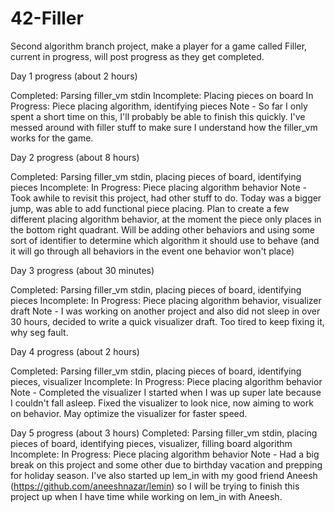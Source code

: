 # 42-Filler

Second algorithm branch project, make a player for a game called Filler, current in progress, will post progress as they get completed. 

Day 1 progress (about 2 hours)

Completed: Parsing filler_vm stdin
Incomplete: Placing pieces on board
In Progress: Piece placing algorithm, identifying pieces
Note - So far I only spent a short time on this, I'll probably be able to finish this quickly. I've messed around with filler stuff to make sure I understand how the filler_vm works for the game.

Day 2 progress (about 8 hours)

Completed: Parsing filler_vm stdin, placing pieces of board, identifying pieces
Incomplete: 
In Progress: Piece placing algorithm behavior
Note - Took awhile to revisit this project, had other stuff to do. Today was a bigger jump, was able to add functional piece placing. Plan to create a few different placing algorithm behavior, at the moment the piece only places in the bottom right quadrant. Will be adding other behaviors and using some sort of identifier to determine which algorithm it should use to behave (and it will go through all behaviors in the event one behavior won't place)

Day 3 progress (about 30 minutes)

Completed: Parsing filler_vm stdin, placing pieces of board, identifying pieces
Incomplete: 
In Progress: Piece placing algorithm behavior, visualizer draft
Note - I was working on another project and also did not sleep in over 30 hours, decided to write a quick visualizer draft. Too tired to keep fixing it, why seg fault.

Day 4 progress (about 2 hours)

Completed: Parsing filler_vm stdin, placing pieces of board, identifying pieces, visualizer
Incomplete: 
In Progress: Piece placing algorithm behavior
Note - Completed the visualizer I started when I was up super late because I couldn't fall asleep. Fixed the visualizer to look nice, now aiming to work on behavior. May optimize the visualizer for faster speed.

Day 5 progress (about 3 hours)
Completed: Parsing filler_vm stdin, placing pieces of board, identifying pieces, visualizer, filling board algorithm
Incomplete:
In Progress: Piece placing algorithm behavior
Note - Had a big break on this project and some other due to birthday vacation and prepping for holiday season. I've also started up lem_in with my good friend Aneesh (https://github.com/aneeshnazar/lemin) so I will be trying to finish this project up when I have time while working on lem_in with Aneesh.